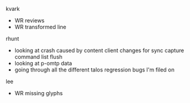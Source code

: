 kvark
  * WR reviews
  * WR transformed line

rhunt
  * looking at crash caused by content client changes for sync capture command list flush
  * looking at p-omtp data
  * going through all the different talos regression bugs I'm filed on

lee
  * WR missing glyphs
